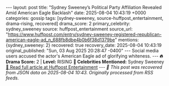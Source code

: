 --- layout: post title: "Sydney Sweeney’s Political Party Affiliation Revealed Amid American Eagle Backlash" date: 2025-08-04 10:43:19 +0000 categories: gossip tags: [sydney-sweeney, source-huffpost_entertainment, drama-rising, recovered] drama_score: 2 primary_celebrity: sydney_sweeney source: huffpost_entertainment source_url: "https://www.huffpost.com/entry/sydney-sweeney-registered-republican-american-eagle-ad_n_688fb8dbe4b0b6f38d1379be" mentions: {sydney_sweeney: 2} recovered: true recovery_date: 2025-08-04 10:43:19 original_published: "Sun, 03 Aug 2025 20:28:47 -0400" --- Social media users accused the actor's American Eagle ad of glorifying whiteness. --- **🔥 Drama Score:** 2 | **Level:** RISING **👑 Celebrities Mentioned:** Sydney Sweeney [📰 Read full article at Huffpost Entertainment](https://www.huffpost.com/entry/sydney-sweeney-registered-republican-american-eagle-ad_n_688fb8dbe4b0b6f38d1379be) --- *🔄 This post was recovered from JSON data on 2025-08-04 10:43. Originally processed from RSS feeds.*
